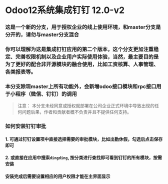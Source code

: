 # Odoo12系统集成钉钉     12.0-v2

### 这是一个新的分支，用于授权企业的线上使用环境，和master分支是分开的，请勿与master分支混合

### 你可以理解为这是集成钉钉应用的第二个版本，这个分支更加注重稳定、完善权限机制以及企业用户实际使用体验，当然，最主要目的是为了更好的配合非开源模块的融合使用，比如工资核算、人事管理、各类报表等。

### 本分支除现master上所有功能外，会新增odoo接口模块和rpc接口用于小程序（微信、钉钉）的调用

> 注意： 本分支未经同意或授权就部署在公司企业正式环境中导致出现的任何问题后果，作者和贡献者概不负责并且不提供任何支持。

### 如何安装钉钉审批
#### 1. 可通过钉钉设置项中直接选择需要的审批模块，比如出勤休假，勾选后点击保存即可
#### 2. 或直接在应用中搜索`dingding`, 按分类进行查找即可看到钉钉的所有模块，按需安装
#### 安装完成后需要设置相应的用户权限才能在主界面显示

